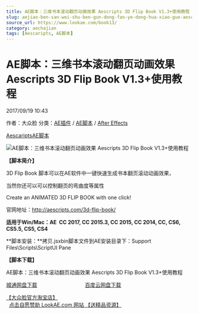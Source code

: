 ```yaml
---
title: AE脚本：三维书本滚动翻页动画效果 Aescripts 3D Flip Book V1.3+使用教程
slug: aejiao-ben-san-wei-shu-ben-gun-dong-fan-ye-dong-hua-xiao-guo-aescripts-3d-flip-book-v1-3-shi-yong-jiao-cheng
source_url: https://www.lookae.com/book13/
category: aechajian
tags: [Aescaripts, AE脚本]
---
```

# AE脚本：三维书本滚动翻页动画效果 Aescripts 3D Flip Book V1.3+使用教程

2017/09/19 10:43

作者：大众脸
分类：[AE插件](https://www.lookae.com/after-effects/aechajian/) / [AE脚本](https://www.lookae.com/after-effects/aescripts/) / [After Effects](https://www.lookae.com/after-effects/)

[Aescaripts](https://www.lookae.com/tag/aescaripts/)[AE脚本](https://www.lookae.com/tag/ae%e8%84%9a%e6%9c%ac/)

![AE脚本：三维书本滚动翻页动画效果 Aescripts 3D Flip Book V1.3+使用教程](https://www.lookae.com/wp-content/uploads/2016/01/3d_flip_book.jpg "AE脚本：三维书本滚动翻页动画效果 Aescripts 3D Flip Book V1.3+使用教程-LookAE.com")

**【脚本简介】**

3D Flip Book 脚本可以在AE软件中一键快速生成书本翻页滚动动画效果，

当然你还可以可以控制翻页的弯曲度等属性

Create an ANIMATED 3D FLIP BOOK with one click!

官网地址：http://aescripts.com/3d-flip-book/

**适用于Win/Mac：AE  CC 2017, CC 2015.3, CC 2015, CC 2014, CC, CS6, CS5.5, CS5, CS4**

**脚本安装：**拷贝.jsxbin脚本文件到AE安装目录下：Support Files\Scripts\ScriptUI Pane

**【脚本下载】**

AE脚本：三维书本滚动翻页动画效果 Aescripts 3D Flip Book V1.3+使用教程

[城通网盘下载](https://www.pipipan.com/fs/680462-220279905)                                 [百度云网盘下载](https://pan.baidu.com/s/1boQiRPt)

[【大众脸官方淘宝店】](https://lookae.taobao.com/)                [点击自愿赞助 LookAE.com 网站 【送精品资源】](https://www.lookae.com/sponsor/)
